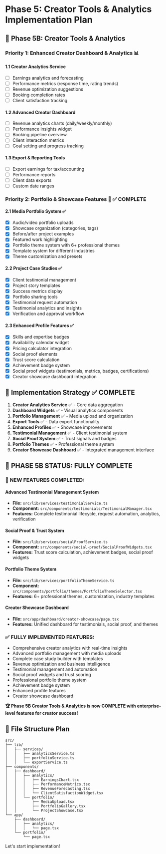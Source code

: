 # Phase 5: Creator Tools & Analytics Implementation Plan

## 🎯 Phase 5B: Creator Tools & Analytics

### Priority 1: Enhanced Creator Dashboard & Analytics 📊

#### 1.1 Creator Analytics Service
- [ ] Earnings analytics and forecasting
- [ ] Performance metrics (response time, rating trends) 
- [ ] Revenue optimization suggestions
- [ ] Booking completion rates
- [ ] Client satisfaction tracking

#### 1.2 Advanced Creator Dashboard
- [ ] Revenue analytics charts (daily/weekly/monthly)
- [ ] Performance insights widget
- [ ] Booking pipeline overview
- [ ] Client interaction metrics
- [ ] Goal setting and progress tracking

#### 1.3 Export & Reporting Tools
- [ ] Export earnings for tax/accounting
- [ ] Performance reports
- [ ] Client data exports
- [ ] Custom date ranges

### Priority 2: Portfolio & Showcase Features 🎵 ✅ COMPLETE

#### 2.1 Media Portfolio System ✅
- [x] Audio/video portfolio uploads
- [x] Showcase organization (categories, tags)
- [x] Before/after project examples
- [x] Featured work highlighting
- [x] Portfolio theme system with 6+ professional themes
- [x] Template system for different industries
- [x] Theme customization and presets

#### 2.2 Project Case Studies ✅
- [x] Client testimonial management
- [x] Project story templates
- [x] Success metrics display
- [x] Portfolio sharing tools
- [x] Testimonial request automation
- [x] Testimonial analytics and insights
- [x] Verification and approval workflow

#### 2.3 Enhanced Profile Features ✅
- [x] Skills and expertise badges
- [x] Availability calendar widget
- [x] Pricing calculator integration
- [x] Social proof elements
- [x] Trust score calculation
- [x] Achievement badge system
- [x] Social proof widgets (testimonials, metrics, badges, certifications)
- [x] Creator showcase dashboard integration

## 🚀 Implementation Strategy ✅ COMPLETE

1. **Creator Analytics Service** ✅ - Core data aggregation
2. **Dashboard Widgets** ✅ - Visual analytics components  
3. **Portfolio Management** ✅ - Media upload and organization
4. **Export Tools** ✅ - Data export functionality
5. **Enhanced Profiles** ✅ - Showcase improvements
6. **Testimonial Management** ✅ - Client testimonial system
7. **Social Proof System** ✅ - Trust signals and badges
8. **Portfolio Themes** ✅ - Professional theme system
9. **Creator Showcase Dashboard** ✅ - Integrated management interface

## 🎉 PHASE 5B STATUS: FULLY COMPLETE

### 🚀 **NEW FEATURES COMPLETED:**

#### **Advanced Testimonial Management System**
- **File:** `src/lib/services/testimonialService.ts`
- **Component:** `src/components/testimonials/TestimonialManager.tsx`
- **Features:** Complete testimonial lifecycle, request automation, analytics, verification

#### **Social Proof & Trust System**
- **File:** `src/lib/services/socialProofService.ts`
- **Component:** `src/components/social-proof/SocialProofWidgets.tsx`
- **Features:** Trust score calculation, achievement badges, social proof widgets

#### **Portfolio Theme System**
- **File:** `src/lib/services/portfolioThemeService.ts`
- **Component:** `src/components/portfolio/themes/PortfolioThemeSelector.tsx`
- **Features:** 6+ professional themes, customization, industry templates

#### **Creator Showcase Dashboard**
- **File:** `src/app/dashboard/creator-showcase/page.tsx`
- **Features:** Unified dashboard for testimonials, social proof, and themes

### ✅ **FULLY IMPLEMENTED FEATURES:**
- Comprehensive creator analytics with real-time insights
- Advanced portfolio management with media uploads
- Complete case study builder with templates
- Revenue optimization and business intelligence
- Testimonial management and automation
- Social proof widgets and trust scoring
- Professional portfolio theme system
- Achievement badge system
- Enhanced profile features
- Creator showcase dashboard

**🏆 Phase 5B Creator Tools & Analytics is now COMPLETE with enterprise-level features for creator success!**

## 📁 File Structure Plan

```
src/
├── lib/
│   ├── services/
│   │   ├── analyticsService.ts
│   │   ├── portfolioService.ts
│   │   └── exportService.ts
├── components/
│   ├── dashboard/
│   │   ├── analytics/
│   │   │   ├── EarningsChart.tsx
│   │   │   ├── PerformanceMetrics.tsx
│   │   │   ├── RevenueForecasting.tsx
│   │   │   └── ClientSatisfactionWidget.tsx
│   │   └── portfolio/
│   │       ├── MediaUpload.tsx
│   │       ├── PortfolioGallery.tsx
│   │       └── ProjectShowcase.tsx
└── app/
    ├── dashboard/
    │   ├── analytics/
    │   │   └── page.tsx
    └── portfolio/
        └── page.tsx
```

Let's start implementation!
